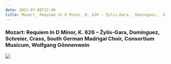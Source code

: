 ```yaml
---
date: 2021-07-08T22:49
title: Mozart_ Requiem In D Minor, K. 626 – Żylis-Gara,  Dominguez,  Schreier, Crass, South German Madrigal Choir, Consortium Musicum, Wolfgang Gönnenwein
---
```

### Mozart: Requiem In D Minor, K. 626 – Żylis-Gara,  Dominguez,  Schreier, Crass, South German Madrigal Choir, Consortium Musicum, Wolfgang Gönnenwein

[1]: https://www.discogs.com/release/6844601

[![](https://img.discogs.com/-I6FWzAaHXG7_qXozbDtMxhUL-4=/fit-in/600x608/filters:strip_icc():format(jpeg):mode_rgb():quality(90)/discogs-images/R-6844601-1434094023-7812.jpeg.jpg)][1]